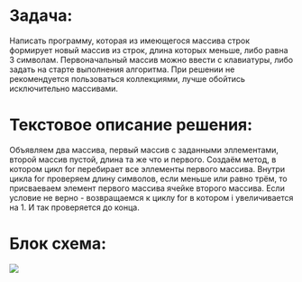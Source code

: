 # Задача:
 Написать программу, которая из имеющегося массива строк формирует новый массив из строк, длина которых меньше, либо равна 3 символам. Первоначальный массив можно ввести с клавиатуры, либо задать на старте выполнения алгоритма. При решении не рекомендуется пользоваться коллекциями, лучше обойтись исключительно массивами.
 # Текстовое описание решения:
 Объявляем два массива, первый массив с заданными эллементами, второй массив пустой, длина та же что и первого. Создаём метод, в котором цикл for перебирает все эллементы первого массива. Внутри цикла for проверяем длину символов, если меньше или равно трём, то присваеваем элемент первого массива ячейке второго массива. Если условие не верно - возвращаемся к циклу for в котором i увеличивается на 1. И так проверяется до конца.
 # Блок схема:
 ![](/Homeworks/Homeworks%2010/block%20diagram.png)